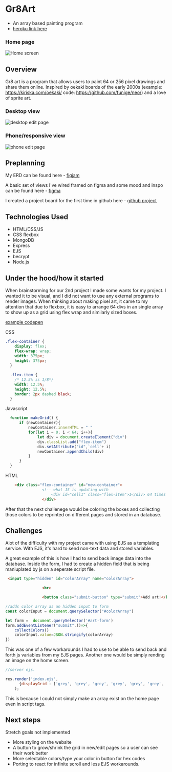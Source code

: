 # Gr8Art
- An array based painting program
- [heroku link here](https://gr8art-ead8e5329b10.herokuapp.com/)


### Home page
![Home screen](/screenshots/home.png)

## Overview

Gr8 art is a program that allows users to paint 64 or 256 pixel drawings and share them online. Inspired by oekaki boards of the early 2000s (example: https://kiriska.com/oekaki/ code: https://github.com/funige/neo/)  and a love of sprite art.

### Desktop view
![desktop edit page](/screenshots/desktop%20edit.png)

### Phone/responsive view
![phone edit page](/screenshots/phone%20edit.png)

## Preplanning

My ERD can be found here - [figjam](https://www.figma.com/board/chVKVDdLApMOTEJZpDqhVC/ERD---Project-2?node-id=0-1&t=CAoLJTfeK5I6L7JX-1)

A basic set of views I've wired framed on figma and some mood and inspo can be found here -  [figma](https://www.figma.com/design/hVthPtUq5au8cjwAi4nx6c/Gr8-art%2C-project-2.?node-id=1-3&t=k6jailXDSXAkxph0-1)

I created a project board for the first time in github here - [github project](https://github.com/users/Gabe-N-G/projects/1)

## Technologies Used
- HTML/CSS/JS
- CSS flexbox
- MongoDB 
- Express 
- EJS
- becrypt
- Node.js

## Under the hood/how it started

When brainstorming for our 2nd project I made some wants for my project. I wanted it to be visual, and I did not want to use any external programs to render images. When thinking about making pixel art, it came to my attention that due to flexbox, it is easy to arrange 64 divs in an single array to show up as a grid using flex wrap and similarly sized boxes.

[example codepen](https://codepen.io/MarioBland/pen/OJKNWpx)

CSS
```css 
.flex-container {
    display: flex;
    flex-wrap: wrap;
    width: 375px;
    height: 375px;
  }
  
  .flex-item {
    /* 12.5% is 1/8*/
    width: 12.5%; 
    height: 12.5%;
    border: 2px dashed black;
  }
  ```

Javascript
  ```javascript
    function makeGrid() {
        if (newContainer){
            newContainer.innerHTML = " "
            for(let i = 0; i < 64; i++){
                let div = document.createElement("div")
                div.classList.add("flex-item")
                div.setAttribute("id",`cell`+ i)
                newContainer.appendChild(div)
            }
        }
    }
  ```

HTML
```html
    <div class="flex-container" id="new-container">
                <!-- what JS is updating with 
                    <div id="cell1" class="flex-item">1</div> 64 times -->
                </div>
```

After that the next challenege would be coloring the boxes and collecting those colors to be reprinted on different pages and stored in an database.

## Challenges

Alot of the difficulty with my project came with using EJS as a templating service. With EJS, it's hard to send non-text data and stored variables.

A great example of this is how I had to send back image data into the database. Inside the form, I had to create a hidden field that is being maniuplated by js on a seperate script file.

```html
 <input type="hidden" id="colorArray" name="colorArray">

                <br>

                <button class="submit-button" type="submit">Add art!</button>
```

```javascript
//adds color array as an hidden input to form
const colorInput = document.querySelector("#colorArray")

let form =  document.querySelector('#art-form')
form.addEventListener("submit",()=>{
    collectColors()
    colorInput.value=JSON.stringify(colorArray)
})
```

This was one of a few workarounds I had to use to be able to send back and forth js variables from my EJS pages. Another one would be simply rending an image on the home screen. 

```javascript
//server ejs.

res.render('index.ejs', 
      {displayGrid : ['grey', 'grey', 'grey', 'grey', 'grey', 'grey', 'grey', 'grey', 'grey', 'grey', 'magenta', 'magenta', 'magenta', 'magenta', 'grey', 'grey', 'grey', 'grey', 'magenta', 'grey', 'grey', 'magenta', 'grey', 'grey', 'grey', 'grey', 'magenta', 'magenta', 'magenta', 'magenta', 'grey', 'grey', 'grey', 'grey', 'magenta', 'grey', 'grey', 'magenta', 'grey', 'grey', 'grey', 'grey', 'magenta', 'grey', 'grey', 'magenta', 'grey', 'grey', 'grey', 'grey', 'magenta', 'magenta', 'magenta', 'magenta', 'grey', 'grey', 'grey', 'grey', 'grey', 'grey', 'grey', 'grey', 'grey', 'grey'] }
    );

```

This is because I could not simply make an array exist on the home page even in script tags.


## Next steps

Stretch goals not implemented

- More styling on the website
- A button to grow/shrink the grid in new/edit pages so a user can see their work better
- More selectable colors/type your color in button for hex codes
- Porting to react for infinite scroll and less EJS workarounds.

